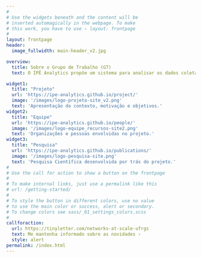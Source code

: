 ```yaml
---
#
# Use the widgets beneath and the content will be
# inserted automagically in the webpage. To make
# this work, you have to use › layout: frontpage
#
layout: frontpage
header:
  image_fullwidth: main-header_v2.jpg

overview:
  title: Sobre o Grupo de Trabalho (GT)
  text: O IPÊ Analytics propõe um sistema para analisar os dados coletados pelos monitoramentos existentes na rede IPÊ usando técnicas de Análise de Grandes Volumes de Dados (Big Data Analytics). O principal objetivo é fornecer informações mais valiosas para amparar a gerência de operações, a engenharia de tráfego e o planejamento da rede.

widget1:
  title: "Projeto"
  url: 'https://ipe-analytics.github.io/project/'
  image: '/images/logo-projeto-site_v2.png'
  text: 'Apresentação do contexto, motivação e objetivos.'
widget2:
  title: "Equipe"
  url: 'https://ipe-analytics.github.io/people/'
  image: '/images/logo-equipe_recursos-site2.png'
  text: 'Organizações e pessoas envolvidas no projeto.'
widget3:
  title: "Pesquisa"
  url: 'https://ipe-analytics.github.io/publications/'
  image: '/images/logo-pesquisa-site.png'
  text: 'Pesquisa Científica desenvolvida por trás do projeto.'
#
# Use the call for action to show a button on the frontpage
#
# To make internal links, just use a permalink like this
# url: /getting-started/
#
# To style the button in different colors, use no value
# to use the main color or success, alert or secondary.
# To change colors see sass/_01_settings_colors.scss
#
callforaction:
  url: https://tinyletter.com/networks-at-scale-ufrgs
  text: Me mantenha informado sobre as novidades ›
  style: alert
permalink: /index.html
---
```

